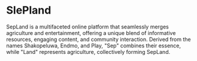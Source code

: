 # SlePland
SepLand is a multifaceted online platform that seamlessly merges agriculture and entertainment, offering a unique blend of informative resources, engaging content, and community interaction. Derived from the names Shakopeluwa, Endmo, and Play, "Sep" combines their essence, while "Land" represents agriculture, collectively forming SepLand.
